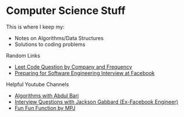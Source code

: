 # Computer Science Stuff

This is where I keep my:

- Notes on Algorithms/Data Structures
- Solutions to coding problems


Random Links
- [Leet Code Question by Company and Frequency](https://blogdesand.wordpress.com/)
- [Preparing for Software Engineering Interview at Facebook](https://www.facebook.com/careers/life/preparing-for-your-software-engineering-interview-at-facebook)

Helpful Youtube Channels
- [Algorithms with Abdul Bari](https://www.youtube.com/channel/UCZCFT11CWBi3MHNlGf019nw)
- [Interview Questions with Jackson Gabbard (Ex-Facebook Engineer)](https://www.youtube.com/channel/UCcdCkJKXlRoXVD03eo-q8mQ)
- [Fun Fun Function by MPJ](https://www.youtube.com/channel/UCO1cgjhGzsSYb1rsB4bFe4Q)
